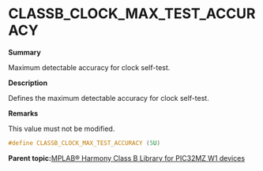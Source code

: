 # CLASSB\_CLOCK\_MAX\_TEST\_ACCURACY

**Summary**

Maximum detectable accuracy for clock self-test.

**Description**

Defines the maximum detectable accuracy for clock self-test.

**Remarks**

This value must not be modified.

```c
#define CLASSB_CLOCK_MAX_TEST_ACCURACY (5U)
```

**Parent topic:**[MPLAB® Harmony Class B Library for PIC32MZ W1 devices](GUID-B046F97C-6BDC-45FC-BC1F-8C54B8F6F09A.md)

